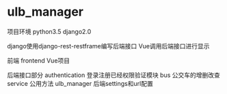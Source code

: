 # ulb_manager
项目环境
python3.5
django2.0

django使用django-rest-restframe编写后端接口
Vue调用后端接口进行显示


前端
frontend                  Vue项目

后端接口部分
authentication            登录注册已经权限验证模块
bus                       公交车的增删改查
service                   公用方法
ulb_manager               后端settings和url配置
